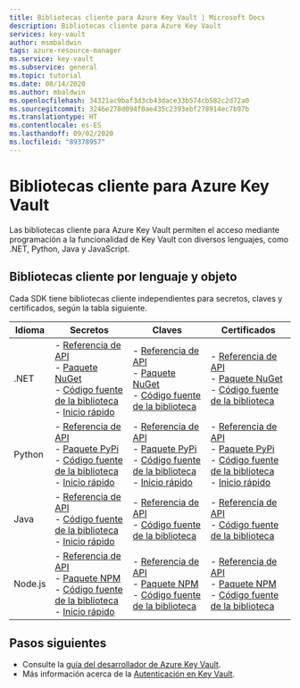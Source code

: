 ```yaml
---
title: Bibliotecas cliente para Azure Key Vault | Microsoft Docs
description: Bibliotecas cliente para Azure Key Vault
services: key-vault
author: msmbaldwin
tags: azure-resource-manager
ms.service: key-vault
ms.subservice: general
ms.topic: tutorial
ms.date: 08/14/2020
ms.author: mbaldwin
ms.openlocfilehash: 34321ac9baf3d3cb43dace33b574cb582c2d72a0
ms.sourcegitcommit: 3246e278d094f0ae435c2393ebf278914ec7b97b
ms.translationtype: HT
ms.contentlocale: es-ES
ms.lasthandoff: 09/02/2020
ms.locfileid: "89378957"
---
```

# <a name="client-libraries-for-azure-key-vault"></a>Bibliotecas cliente para Azure Key Vault

Las bibliotecas cliente para Azure Key Vault permiten el acceso mediante programación a la funcionalidad de Key Vault con diversos lenguajes, como .NET, Python, Java y JavaScript.

## <a name="client-libraries-per-language-and-object"></a>Bibliotecas cliente por lenguaje y objeto

Cada SDK tiene bibliotecas cliente independientes para secretos, claves y certificados, según la tabla siguiente.

| Idioma | Secretos | Claves | Certificados |
|--|--|--|--|
| .NET | - [Referencia de API](/dotnet/api/azure.security.keyvault.secrets?view=azure-dotnet)<br>- [Paquete NuGet](https://www.nuget.org/packages/Azure.Security.KeyVault.Secrets/)<br>- [Código fuente de la biblioteca](https://github.com/Azure/azure-sdk-for-net/tree/master/sdk/keyvault/Azure.Security.KeyVault.Secrets)<br>- [Inicio rápido](../secrets/quick-create-net.md) | - [Referencia de API](/dotnet/api/azure.security.keyvault.keys?view=azure-dotnet)<br>- [Paquete NuGet](https://www.nuget.org/packages/Azure.Security.KeyVault.Keys/)<br>- [Código fuente de la biblioteca](https://github.com/Azure/azure-sdk-for-net/tree/master/sdk/keyvault/Azure.Security.KeyVault.Keys) | - [Referencia de API](/dotnet/api/azure.security.keyvault.certificates?view=azure-dotnet)<br>- [Paquete NuGet](https://www.nuget.org/packages/Azure.Security.KeyVault.Certificates/)<br>- [Código fuente de la biblioteca](https://github.com/Azure/azure-sdk-for-net/tree/master/sdk/keyvault/Azure.Security.KeyVault.Certificates) |
| Python| - [Referencia de API](/python/api/overview/azure/keyvault-secrets-readme?view=azure-python)<br>- [Paquete PyPi](https://pypi.org/project/azure-keyvault-secrets/)<br>- [Código fuente de la biblioteca](https://github.com/Azure/azure-sdk-for-python/tree/master/sdk/keyvault/azure-keyvault-secrets)<br>- [Inicio rápido](../secrets/quick-create-python.md) |- [Referencia de API](/python/api/overview/azure/keyvault-keys-readme?view=azure-python)<br>- [Paquete PyPi](https://pypi.org/project/azure-keyvault-keys/)<br>- [Código fuente de la biblioteca](https://github.com/Azure/azure-sdk-for-python/tree/master/sdk/keyvault/azure-keyvault-keys)<br>- [Inicio rápido](../keys/quick-create-python.md) | - [Referencia de API](/python/api/overview/azure/keyvault-certificates-readme?view=azure-python)<br>- [Paquete PyPi](https://pypi.org/project/azure-keyvault-certificates/)<br>- [Código fuente de la biblioteca](https://github.com/Azure/azure-sdk-for-python/tree/master/sdk/keyvault/azure-keyvault-certificates)<br>- [Inicio rápido](../certificates/quick-create-python.md) |
| Java | - [Referencia de API](https://azuresdkdocs.blob.core.windows.net/$web/java/azure-security-keyvault-secrets/4.2.0/index.html)<br>- [Código fuente de la biblioteca](https://github.com/Azure/azure-sdk-for-java/tree/master/sdk/keyvault/azure-security-keyvault-secrets)<br>- [Inicio rápido](../secrets/quick-create-java.md) |- [Referencia de API](https://azuresdkdocs.blob.core.windows.net/$web/java/azure-security-keyvault-keys/4.2.0/index.html)<br>- [Código fuente de la biblioteca](https://github.com/Azure/azure-sdk-for-java/tree/master/sdk/keyvault/azure-security-keyvault-keys) | - [Referencia de API](https://azuresdkdocs.blob.core.windows.net/$web/java/azure-security-keyvault-certificates/4.1.0/index.html)<br>- [Código fuente de la biblioteca](https://github.com/Azure/azure-sdk-for-java/tree/master/sdk/keyvault/azure-security-keyvault-certificates) |
| Node.js | - [Referencia de API](/javascript/api/@azure/keyvault-secrets/?view=azure-node-latest)<br>- [Paquete NPM](https://www.npmjs.com/package/@azure/keyvault-secrest)<br>- [Código fuente de la biblioteca](https://github.com/Azure/azure-sdk-for-js/tree/master/sdk/keyvault/keyvault-secrets)<br>- [Inicio rápido](../secrets/quick-create-node.md) |- [Referencia de API](/javascript/api/@azure/keyvault-keys/?view=azure-node-latest)<br>- [Paquete NPM](https://www.npmjs.com/package/@azure/keyvault-keys)<br>- [Código fuente de la biblioteca](https://github.com/Azure/azure-sdk-for-js/tree/master/sdk/keyvault/keyvault-keys)| - [Referencia de API](/javascript/api/@azure/keyvault-certificates/?view=azure-node-latest)<br>- [Paquete NPM](https://www.npmjs.com/package/@azure/keyvault-certificates)<br>- [Código fuente de la biblioteca](https://github.com/Azure/azure-sdk-for-js/tree/master/sdk/keyvault/keyvault-certificates) |

## <a name="next-steps"></a>Pasos siguientes

- Consulte la [guía del desarrollador de Azure Key Vault](developers-guide.md).
- Más información acerca de la [Autenticación en Key Vault](authentication.md).
